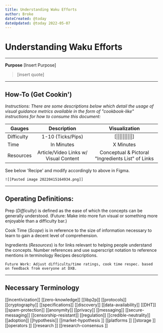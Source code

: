 ```yaml
---
title: Understanding Waku Efforts
author: Broke
dateCreated: @today
dateUpdated: @today 2022-05-07
---
```


# Understanding Waku Efforts
---

**Purpose**
[Insert Purpose]

>[insert quote]

---

## **How-To (Get Cookin')**
*Instructions: There are some descriptions below which detail the usage of visual guidance metrics available in the form of "cookbook-like" instructions for how to consume this document:*

|  Gauges  |     Description    | Visualization |
| -------- | :-----------: |  :----------:  |
|Difficulty| 1-10 (Ticks/Pips) |  [&#124;&#124;&#124;&#124;&#124;&#124;&#124;&#124;&#124;&#124;]  | 
|Time      | In Minutes | X Minutes |
|Resources | Article/Video Links w/ Visual Content | Conceptual & Pictoral "Ingredients List" of Links|

See below 'Recipe' and modify accordingly to above in Figma.

	![[Pasted image 20220415164934.png]]
---
## **Operating Definitions:**

Prep (*Difficulty*) is defined as the ease of which the concepts can be generally understood. (Future: Make into more fun visual or something more enjoyable than a difficulty bar.)

Cook Time (*Scope*) is in reference to the size of information necessary to learn to gain a decent level of comprehension.

Ingredients (*Resources*) is for links relevant to helping people understand the concepts. Number references and use superscript notation to reference mentions in terminology Recipes descriptions.

	Future Work: Adjust difficulty/time ratings, cook time respec. based on feedback from everyone at DXB.

---

## Necessary Terminology
[[incentivization]]
[[zero-knowledge]]
[[libp2p]]
[[protocols]]
[[cryptography]]
[[specifications]]
[[discovery]]
[[data-availability]]
[[DHT]]
[[spam-protection]]
[[anonymity]]
[[privacy]]
[[messaging]]
[[secure-messaging]]
[[censorship-resistant]]
[[regulation]]
[[credible-neutrality]]
[[adoption]]
[[hypothesis]]
[[market-hypothesis ]]
[[platforms ]]
[[storage ]]
[[operators ]]
[[research ]]
[[research-consensus ]]